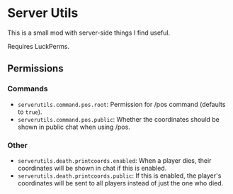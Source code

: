 # Server Utils
This is a small mod with server-side things I find useful.

Requires LuckPerms.

## Permissions

### Commands
- `serverutils.command.pos.root`: Permission for /pos command (defaults to `true`).
- `serverutils.command.pos.public`: Whether the coordinates should be shown in public chat when using /pos.

### Other
- `serverutils.death.printcoords.enabled`: When a player dies, their coordinates will be shown in chat if this is enabled.
- `serverutils.death.printcoords.public`: If this is enabled, the player's coordinates will be sent to all players
instead of just the one who died.
